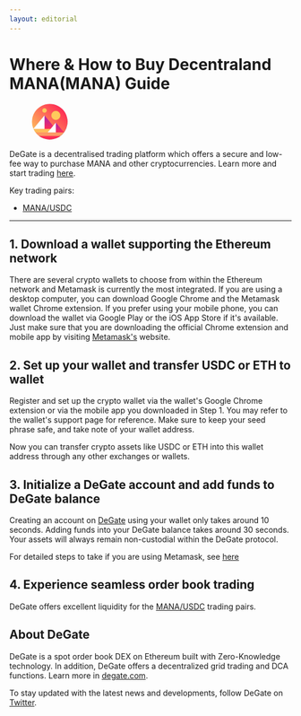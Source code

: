 ```yaml
---
layout: editorial
---
```


# Where & How to Buy Decentraland MANA(MANA) Guide

<figure><img src="../.gitbook/assets/mana_0x0f5d2fb29fb7d3cfee444a200298f468908cc9421695771045623.jpg" alt="MANA" width="64" style="border-radius: 50%;"><figcaption></figcaption></figure>

DeGate is a decentralised trading platform which offers a secure and low-fee way to purchase MANA and other cryptocurrencies. Learn more and start trading [here](https://app.degate.com/trade/USDC/0x0f5d2fb29fb7d3cfee444a200298f468908cc942?utm_source=howtobuy).&#x20;

Key trading pairs:

* [MANA/USDC](https://app.degate.com/trade/USDC/0x0f5d2fb29fb7d3cfee444a200298f468908cc942?utm_source=howtobuy)

***

## 1. Download a wallet supporting the Ethereum network

There are several crypto wallets to choose from within the Ethereum network and Metamask is currently the most integrated. If you are using a desktop computer, you can download Google Chrome and the Metamask wallet Chrome extension. If you prefer using your mobile phone, you can download the wallet via Google Play or the iOS App Store if it's available. Just make sure that you are downloading the official Chrome extension and mobile app by visiting [Metamask's](https://metamask.io/) website.

## 2. Set up your wallet and transfer USDC or ETH to wallet

Register and set up the crypto wallet via the wallet's Google Chrome extension or via the mobile app you downloaded in Step 1. You may refer to the wallet's support page for reference. Make sure to keep your seed phrase safe, and take note of your wallet address.&#x20;

Now you can transfer crypto assets like USDC or ETH into this wallet address through any other exchanges or wallets.

## 3. Initialize a DeGate account and add funds to DeGate balance

Creating an account on [DeGate](https://app.degate.com/?utm_source=MANA_howtobuy) using your wallet only takes around 10 seconds. Adding funds into your DeGate balance takes around 30 seconds. Your assets will always remain non-custodial within the DeGate protocol.

For detailed steps to take if you are using Metamask, see [here](https://docs.degate.com/v/product_en/main-features/wallet-connectivity/metamask)

## 4. Experience seamless order book trading

DeGate offers excellent liquidity for the [MANA/USDC](https://app.degate.com/trade/USDC/0x0f5d2fb29fb7d3cfee444a200298f468908cc942?utm_source=howtobuy) trading pairs.&#x20;

## About DeGate

DeGate is a spot order book DEX on Ethereum built with Zero-Knowledge technology. In addition, DeGate offers a decentralized grid trading and DCA functions. Learn more in [degate.com](https://degate.com/?utm_source=MANA_howtobuy).

To stay updated with the latest news and developments, follow DeGate on [Twitter](https://twitter.com/degatedex).

